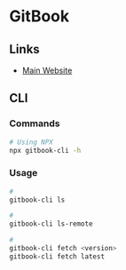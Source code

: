 # GitBook

<!--
https://github.com/honkit/honkit

https://techhelpnotes.com/node-js-gitbook-cli-install-error-typeerror-cb-apply-is-not-a-function-inside-graceful-fs/

https://til.secretgeek.net/gitbook/use_gitbook_locally.html
-->

## Links

- [Main Website](https://gitbook.com/)

## CLI

### Commands

```sh
# Using NPX
npx gitbook-cli -h
```

### Usage

```sh
#
gitbook-cli ls

#
gitbook-cli ls-remote

#
gitbook-cli fetch <version>
gitbook-cli fetch latest
```
